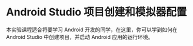 # Android Studio 项目创建和模拟器配置

本实验课程适合将要学习 Android 开发的同学，在这里，你可以学到如何在 Android Studio 中创建项目，并启动 Android 应用的运行环境。